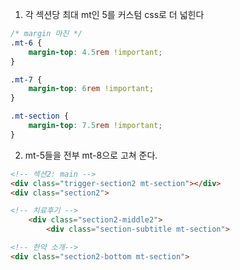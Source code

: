 1. 각 섹션당 최대 mt인 5를 커스텀 css로 더 넓힌다
```css
/* margin 마진 */
.mt-6 {
    margin-top: 4.5rem !important;
}

.mt-7 {
    margin-top: 6rem !important;
}

.mt-section {
    margin-top: 7.5rem !important;
}
```

2. mt-5들을 전부 mt-8으로 고쳐 준다.
```html
<!-- 섹션2: main -->
<div class="trigger-section2 mt-section"></div>
<div class="section2">
```
```html
<!-- 치료후기 -->
    <div class="section2-middle2">
        <div class="section-subtitle mt-section">
```
```html
<!-- 한약 소개-->
<div class="section2-bottom mt-section">
```
